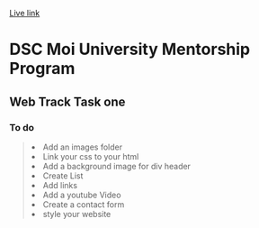 [Live link](https://dsc-moi-university.github.io/taskone-KarenNgala/)

# DSC Moi University Mentorship Program
## Web Track Task one
### To do
> <li>Add an images folder</li>
> <li>Link your css to your html</li>
> <li>Add a background image for div header</li>
> <li>Create List</li>
> <li>Add links </li>
> <li>Add a youtube Video </li>
> <li>Create a contact form </li>
> <li>style your website </li>
